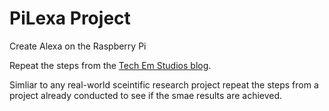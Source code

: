 # PiLexa Project  

Create Alexa on the Raspberry Pi  

Repeat the steps from the [Tech Em Studios blog](http://blog.techemstudios.com/make-a-raspberry-pi-powered-alexa.html).  

Simliar to any real-world sceintific research project repeat the steps from a project already conducted to see if the smae results are achieved.  


